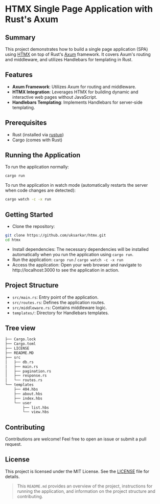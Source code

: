 # HTMX Single Page Application with Rust's Axum

## Summary

This project demonstrates how to build a single page application (SPA) using [HTMX](https://htmx.org/) on top of Rust's [Axum](https://github.com/tokio-rs/axum) framework. It covers Axum's routing and middleware, and utilizes Handlebars for templating in Rust.

## Features

- **Axum Framework**: Utilizes Axum for routing and middleware.
- **HTMX Integration**: Leverages HTMX for building dynamic and interactive web pages without JavaScript.
- **Handlebars Templating**: Implements Handlebars for server-side templating.

## Prerequisites

- Rust (installed via [rustup](https://rustup.rs/))
- Cargo (comes with Rust)

## Running the Application

To run the application normally:

```sh
cargo run
```

To run the application in watch mode (automatically restarts the server when code changes are detected):

```sh
cargo watch -c -x run
```

## Getting Started

- Clone the repository:

```sh
git clone https://github.com/uksarkar/htmx.git
cd htmx
```

- Install dependencies:
  The necessary dependencies will be installed automatically when you run the application using `cargo run`.
- Run the application:
  `cargo run` / `cargo watch -c -x run`
- Access the application:
  Open your web browser and navigate to http://localhost:3000 to see the application in action.

## Project Structure

- `src/main.rs`: Entry point of the application.
- `src/routes.rs`: Defines the application routes.
- `src/middleware.rs`: Contains middleware logic.
- `templates/`: Directory for Handlebars templates.

## Tree view

```sh
├── Cargo.lock
├── Cargo.toml
├── LICENSE
├── README.MD
├── src
│   ├── db.rs
│   ├── main.rs
│   ├── pagination.rs
│   ├── response.rs
│   └── routes.rs
└── templates
    ├── 404.hbs
    ├── about.hbs
    ├── index.hbs
    └── user
        ├── list.hbs
        └── view.hbs
```

## Contributing

Contributions are welcome! Feel free to open an issue or submit a pull request.

## License

This project is licensed under the MIT License. See the [LICENSE](./LICENSE) file for details.

> This `README.md` provides an overview of the project, instructions for running the application, and information on the project structure and contributing.
